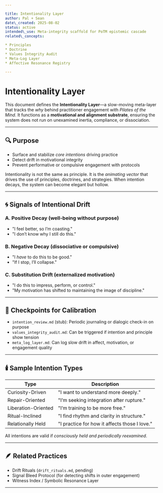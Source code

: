 ```yaml
---

title: Intentionality Layer
author: Pal + Sean
date\_created: 2025-08-02
status: active
intended\_use: Meta-integrity scaffold for PoTM epistemic cascade
related\_concepts:

* Principles
* Doctrine
* Values Integrity Audit
* Meta-Log Layer
* Affective Resonance Registry

---
```


# Intentionality Layer

This document defines the **Intentionality Layer**—a slow-moving meta-layer that tracks the *why* behind practitioner engagement with *Pilates of the Mind*. It functions as a **motivational and alignment substrate**, ensuring the system does not run on unexamined inertia, compliance, or dissociation.

---

## 🔍 Purpose

* Surface and stabilize *core intentions* driving practice
* Detect drift in motivational integrity
* Prevent performative or compulsive engagement with protocols

Intentionality is not the same as principle. It is the *animating vector* that drives the use of principles, doctrines, and strategies. When intention decays, the system can become elegant but hollow.

---

## 🌀 Signals of Intentional Drift

### A. Positive Decay (well-being without purpose)

* "I feel better, so I’m coasting."
* "I don’t know why I still do this."

### B. Negative Decay (dissociative or compulsive)

* "I *have* to do this to be good."
* "If I stop, I’ll collapse."

### C. Substitution Drift (externalized motivation)

* "I do this to impress, perform, or control."
* "My motivation has shifted to maintaining the image of discipline."

---

## 🧭 Checkpoints for Calibration

* `intention_review.md` (stub): Periodic journaling or dialogic check-in on purpose
* `values_integrity_audit.md`: Can be triggered if intention and principle show tension
* `meta_log_layer.md`: Can log slow drift in affect, motivation, or engagement quality

---

## 🕯️ Sample Intention Types

| Type                | Description                                   |
| ------------------- | --------------------------------------------- |
| Curiosity-Driven    | "I want to understand more deeply."           |
| Repair-Oriented     | "I’m seeking integration after rupture."      |
| Liberation-Oriented | "I’m training to be more free."               |
| Ritual-Inclined     | "I find rhythm and clarity in structure."     |
| Relationally Held   | "I practice for how it affects those I love." |

All intentions are valid if *consciously held and periodically reexamined*.

---

## 🪶 Related Practices

* Drift Rituals (`drift_rituals.md`, pending)
* Signal Bleed Protocol (for detecting shifts in outer engagement)
* Witness Index / Symbolic Resonance Layer

---
